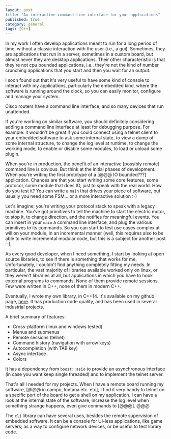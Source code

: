 ```yaml
---
layout: post
title: "An interactive command line interface for your applications"
published: true
category: general
tags: [C++]
---
```


In my work I often develop applications meant to run for a long period of time,
without a classic interaction with the user (i.e., a gui).
Sometimes, they are applications that run in a server, sometimes in a custom board,
but almost never they are desktop applications.
Their other characteristic is that they're not cpu bounded applications,
i.e., they're not the kind of number crunching applications that you start
and then you wait for an output.

I soon found out that it's very useful to have some kind of console
to interact with my applications, particularly the embedded kind,
where the software is running around the clock,
so you can easily monitor, configure and manage your system.

Cisco routers have a command line interface, and so many devices that run unattended.

If you're working on similar software, you should definitely considering adding
a command line interface at least for debugging purpose. For example: it wouldn't
be great if you could connect using a telnet client to your embedded software to
ask some internal state, to view a dump of some internal structure, to
change the log level at runtime, to change the working mode, to enable or disable some modules,
to load or unload some plugin.

When you're in production, the benefit of an interactive [possibly remote] command line is obvious.
But think at the initial phases of development. When you're writing the first prototype of
a [@@@ IO bounded???] application. Chances are that you start writing some core features,
some protocol, some module that does IO, just to speak with the real world.
How do you test it? You can write a `main` that drives your piece of software,
but usually you need some FSM... or a more interactive solution :-)

Let's imagine: you're writing your protocol stack to speak with a legacy machine. You've got
primitives to tell the machine to start the electric motor, to stop it, to change direction, and
the notifies for meaningful events. You can insert in your `main` a command line interface,
and plug the various primitives to its commands. So you can start to test 
use cases complex at will on your module, in an incremental manner (well,
this requires also to be able to write incremental modular code, but this is
a subject for another post :-).

As every good developer, when I need something, I start by looking at open source libraries,
to see if there is something that works for me. Unfortunately, I couldn't find anything
completely fitting my needs. In particular, the vast majority of libraries available
worked only on linux, or they weren't libraries at all, but applications
in which you have to hook external programs to commands. None of them
provide remote sessions. Few were written in C++, none of them in modern C++.

Eventually, I wrote my own library, in C++14. It's available on my github page,
[here](https://github.com/daniele77/cli). It has production code quality,
and has been used in several industrial projects.

A brief summary of features:

* Cross-platform (linux and windows tested)
* Menus and submenus
* Remote sessions (telnet)
* Command history (navigation with arrow keys)
* Autocompletion (with TAB key)
* Async interface
* Colors

It has a dependency from `boost::asio` to provide an asynchronous interface
(in case you want keep single threaded)
and to implement the telnet server.

That's all I needed for my projects. When I have a remote board running my software,
[@@@ in campo, lontana etc. etc], I find it very handy to telnet on a specific port
of the board to get a shell on my application. I can have a look at the internal
state of the software, increase the log level when something strange happens,
even give commands to [@@@]. @@@

The `cli` library can have several uses, besides the remote supervision of embedded software.
It can be a console for UI-less applications, like game servers;
as a way to configure network devices,
or be useful to test library code.